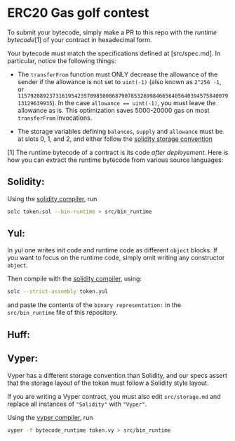 # ERC20 Gas golf contest

To submit your bytecode, simply make a PR to this repo with the _runtime bytecode_[1] of your contract in hexadecimal form.

Your bytecode must match the specifications defined at [src/spec.md]. In particular, notice the following things:

- The `transferFrom` function must ONLY decrease the allowance of the sender if the allowance is not set to `uint(-1)` (also known as `2^256 -1`, or `115792089237316195423570985008687907853269984665640564039457584007913129639935`). In the case `allowance == uint(-1)`, you must leave the allowance as is. This optimization saves 5000-20000 gas on most `transferFrom` invocations.

- The storage variables defining `balances`, `supply` and `allowance` must be at slots 0, 1, and 2, and either follow the [solidity storage convention](https://solidity.readthedocs.io/en/v0.5.12/miscellaneous.html#layout-of-state-variables-in-storage)





[1] The runtime bytecode of a contract is its code _after deployement_. 
Here is how you can extract the runtime bytecode from various source languages:

## Solidity:

Using the [solidity compiler](https://solidity.readthedocs.io/en/v0.5.11/installing-solidity.html), run
```sh
solc token.sol --bin-runtime > src/bin_runtime
```

## Yul:

In yul one writes init code and runtime code as different `object` blocks. If you want to focus on the runtime code, simply omit writing any constructor `object`.

Then compile with the [solidity compiler](https://solidity.readthedocs.io/en/v0.5.11/installing-solidity.html), using:
```sh
solc --strict-assembly token.yul
```

and paste the contents of the `binary representation:` in the `src/bin_runtime` file of this repository.

## Huff:


## Vyper:

Vyper has a different storage convention than Solidity, and our specs assert that the storage layout of the token must follow a Solidity style layout. 

If you are writing a Vyper contract, you must also edit `src/storage.md` and replace all instances of `"Solidity"` with `"Vyper"`.

Using the [vyper compiler](https://vyper.readthedocs.io/en/latest/installing-vyper.html), run
```sh
vyper -f bytecode_runtime token.vy > src/bin_runtime
```
